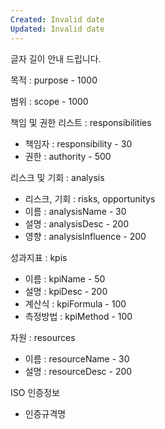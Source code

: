 ```yaml
---
Created: Invalid date
Updated: Invalid date
---
```

글자 길이 안내 드립니다.

목적 : purpose - 1000

범위 : scope - 1000

책임 및 권한 리스트 : responsibilities

- 책임자 : responsibility - 30
- 권한 : authority - 500

리스크 및 기회 : analysis

- 리스크, 기회 : risks, opportunitys
- 이름 : analysisName - 30
- 설명 : analysisDesc - 200
- 영향 : analysisInfluence - 200

성과지표 : kpis

- 이름 : kpiName - 50
- 설명 : kpiDesc - 200
- 계산식 : kpiFormula - 100
- 측정방법 : kpiMethod - 100

자원 : resources

- 이름 : resourceName - 30
- 설명 : resourceDesc - 200

ISO 인증정보

- 인증규격명